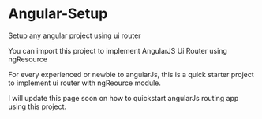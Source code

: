 # Angular-Setup
Setup any angular project using ui router

You can import this project to implement AngularJS Ui Router using  ngResource

For every experienced or newbie to angularJs, this is a quick starter project to implement ui router with ngReource module.

I will update this page soon on how to quickstart angularJs routing app using this project.
